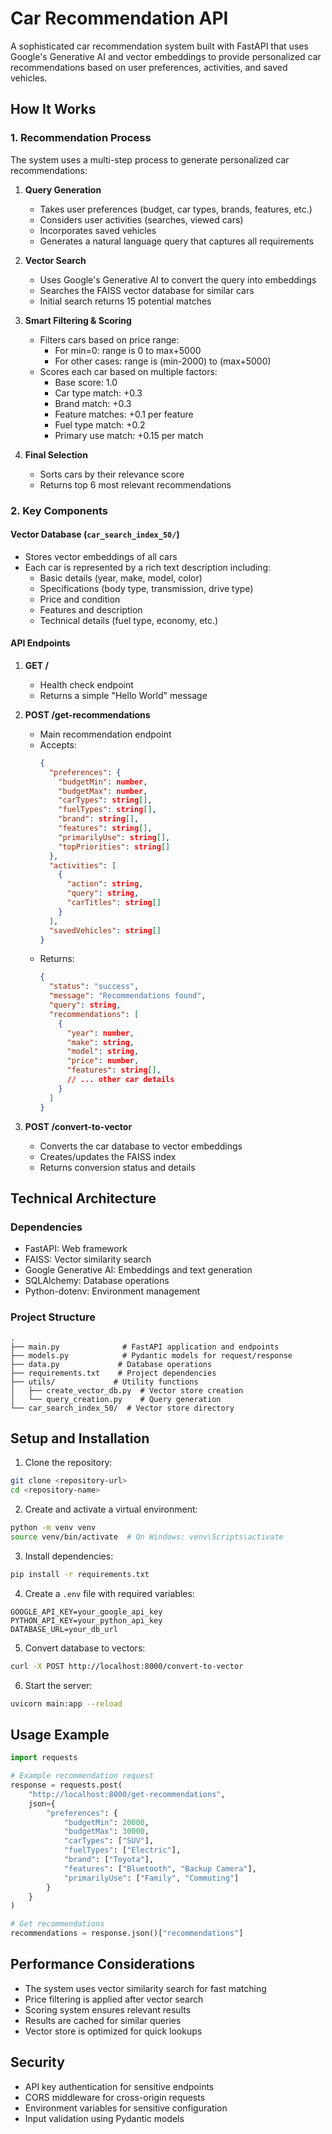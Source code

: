 # Car Recommendation API

A sophisticated car recommendation system built with FastAPI that uses Google's Generative AI and vector embeddings to provide personalized car recommendations based on user preferences, activities, and saved vehicles.

## How It Works

### 1. Recommendation Process

The system uses a multi-step process to generate personalized car recommendations:

1. **Query Generation**
   - Takes user preferences (budget, car types, brands, features, etc.)
   - Considers user activities (searches, viewed cars)
   - Incorporates saved vehicles
   - Generates a natural language query that captures all requirements

2. **Vector Search**
   - Uses Google's Generative AI to convert the query into embeddings
   - Searches the FAISS vector database for similar cars
   - Initial search returns 15 potential matches

3. **Smart Filtering & Scoring**
   - Filters cars based on price range:
     - For min=0: range is 0 to max+5000
     - For other cases: range is (min-2000) to (max+5000)
   - Scores each car based on multiple factors:
     - Base score: 1.0
     - Car type match: +0.3
     - Brand match: +0.3
     - Feature matches: +0.1 per feature
     - Fuel type match: +0.2
     - Primary use match: +0.15 per match

4. **Final Selection**
   - Sorts cars by their relevance score
   - Returns top 6 most relevant recommendations

### 2. Key Components

#### Vector Database (`car_search_index_50/`)
- Stores vector embeddings of all cars
- Each car is represented by a rich text description including:
  - Basic details (year, make, model, color)
  - Specifications (body type, transmission, drive type)
  - Price and condition
  - Features and description
  - Technical details (fuel type, economy, etc.)

#### API Endpoints

1. **GET /**
   - Health check endpoint
   - Returns a simple "Hello World" message

2. **POST /get-recommendations**
   - Main recommendation endpoint
   - Accepts:
     ```json
     {
       "preferences": {
         "budgetMin": number,
         "budgetMax": number,
         "carTypes": string[],
         "fuelTypes": string[],
         "brand": string[],
         "features": string[],
         "primarilyUse": string[],
         "topPriorities": string[]
       },
       "activities": [
         {
           "action": string,
           "query": string,
           "carTitles": string[]
         }
       ],
       "savedVehicles": string[]
     }
     ```
   - Returns:
     ```json
     {
       "status": "success",
       "message": "Recommendations found",
       "query": string,
       "recommendations": [
         {
           "year": number,
           "make": string,
           "model": string,
           "price": number,
           "features": string[],
           // ... other car details
         }
       ]
     }
     ```

3. **POST /convert-to-vector**
   - Converts the car database to vector embeddings
   - Creates/updates the FAISS index
   - Returns conversion status and details

## Technical Architecture

### Dependencies
- FastAPI: Web framework
- FAISS: Vector similarity search
- Google Generative AI: Embeddings and text generation
- SQLAlchemy: Database operations
- Python-dotenv: Environment management

### Project Structure
```
.
├── main.py              # FastAPI application and endpoints
├── models.py            # Pydantic models for request/response
├── data.py             # Database operations
├── requirements.txt    # Project dependencies
├── utils/             # Utility functions
│   ├── create_vector_db.py  # Vector store creation
│   └── query_creation.py    # Query generation
└── car_search_index_50/  # Vector store directory
```

## Setup and Installation

1. Clone the repository:
```bash
git clone <repository-url>
cd <repository-name>
```

2. Create and activate a virtual environment:
```bash
python -m venv venv
source venv/bin/activate  # On Windows: venv\Scripts\activate
```

3. Install dependencies:
```bash
pip install -r requirements.txt
```

4. Create a `.env` file with required variables:
```
GOOGLE_API_KEY=your_google_api_key
PYTHON_API_KEY=your_python_api_key
DATABASE_URL=your_db_url
```

5. Convert database to vectors:
```bash
curl -X POST http://localhost:8000/convert-to-vector
```

6. Start the server:
```bash
uvicorn main:app --reload
```

## Usage Example

```python
import requests

# Example recommendation request
response = requests.post(
    "http://localhost:8000/get-recommendations",
    json={
        "preferences": {
            "budgetMin": 20000,
            "budgetMax": 30000,
            "carTypes": ["SUV"],
            "fuelTypes": ["Electric"],
            "brand": ["Toyota"],
            "features": ["Bluetooth", "Backup Camera"],
            "primarilyUse": ["Family", "Commuting"]
        }
    }
)

# Get recommendations
recommendations = response.json()["recommendations"]
```

## Performance Considerations

- The system uses vector similarity search for fast matching
- Price filtering is applied after vector search
- Scoring system ensures relevant results
- Results are cached for similar queries
- Vector store is optimized for quick lookups

## Security

- API key authentication for sensitive endpoints
- CORS middleware for cross-origin requests
- Environment variables for sensitive configuration
- Input validation using Pydantic models
